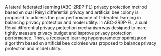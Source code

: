 A lateral federated learning (ABC-2RDP-FL) privacy protection method based on dual Rényi differential privacy and artificial bee colony is proposed to address the poor performance of federated learning in balancing privacy protection and model utility. In ABC-2RDP-FL, a dual Rényi differential privacy protection mechanism was designed to more tightly measure privacy budget and improve privacy protection performance. Then, a federated learning hyperparameter optimization algorithm based on artificial bee colonies was proposed to balance privacy protection and model utility.

